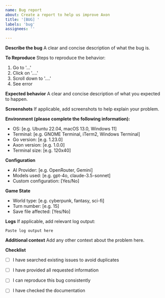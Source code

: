 ```yaml
---
name: Bug report
about: Create a report to help us improve Axon
title: '[BUG] '
labels: 'bug'
assignees: ''

---
```


**Describe the bug**
A clear and concise description of what the bug is.

**To Reproduce**
Steps to reproduce the behavior:
1. Go to '...'
2. Click on '....'
3. Scroll down to '....'
4. See error

**Expected behavior**
A clear and concise description of what you expected to happen.

**Screenshots**
If applicable, add screenshots to help explain your problem.

**Environment (please complete the following information):**
 - OS: [e.g. Ubuntu 22.04, macOS 13.0, Windows 11]
 - Terminal: [e.g. GNOME Terminal, iTerm2, Windows Terminal]
 - Go version: [e.g. 1.23.0]
 - Axon version: [e.g. 1.0.0]
 - Terminal size: [e.g. 120x40]

**Configuration**
- AI Provider: [e.g. OpenRouter, Gemini]
- Models used: [e.g. gpt-4o, claude-3.5-sonnet]
- Custom configuration: [Yes/No]

**Game State**
- World type: [e.g. cyberpunk, fantasy, sci-fi]
- Turn number: [e.g. 15]
- Save file affected: [Yes/No]

**Logs**
If applicable, add relevant log output:
```
Paste log output here
```

**Additional context**
Add any other context about the problem here.

**Checklist**
- [ ] I have searched existing issues to avoid duplicates
- [ ] I have provided all requested information
- [ ] I can reproduce this bug consistently
- [ ] I have checked the documentation

